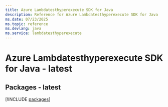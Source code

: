 ```yaml
---
title: Azure Lambdatesthyperexecute SDK for Java
description: Reference for Azure Lambdatesthyperexecute SDK for Java
ms.date: 07/23/2025
ms.topic: reference
ms.devlang: java
ms.service: lambdatesthyperexecute
---
```

# Azure Lambdatesthyperexecute SDK for Java - latest
## Packages - latest
[!INCLUDE [packages](lambdatesthyperexecute-index.md)]